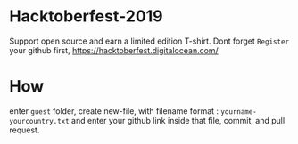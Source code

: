 # Hacktoberfest-2019
Support open source and earn a limited edition T-shirt.
Dont forget `Register` your github first,
https://hacktoberfest.digitalocean.com/

# How
enter `guest` folder,
create new-file, with filename format : `yourname-yourcountry.txt`
and enter your github link inside that file, commit,
and pull request.
